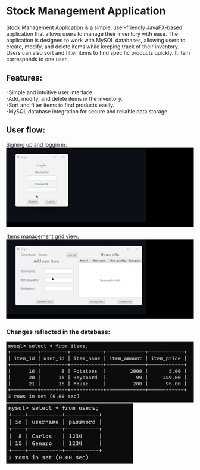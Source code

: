 # Stock Management Application
Stock Management Application is a simple, user-friendly JavaFX-based application that allows users to manage their inventory with ease. The application is designed to work with MySQL databases, allowing users to create, modify, and delete items while keeping track of their inventory. Users can also sort and filter items to find specific products quickly. It item corresponds to one user.

## Features:  
-Simple and intuitive user interface.  
-Add, modify, and delete items in the inventory.  
-Sort and filter items to find products easily.  
-MySQL database integration for secure and reliable data storage.  

## User flow:  

Signing up and loggin in:  
![User Flow GIF 1](/Screenshots/SignUp&LogIn.gif)    

Items management grid view:  
![User Flow GIF 2](/Screenshots/Items.gif)  

### Changes reflected in the database:

![SqlItems](/Screenshots/SqlItems.png)
![SqlUsers](/Screenshots/SqlUsers.png)

